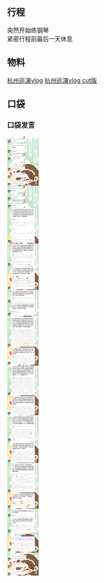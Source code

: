 ## 行程
突然开始练钢琴<br>
紧密行程前最后一天休息

## 物料
[杭州巡演vlog](https://www.bilibili.com/video/BV15b4y1h7SR)
[杭州巡演vlog cut版](https://weibo.com/5236952807/KDuzDeEcn?type=comment)
## 口袋
### 口袋发言
![口袋发言](./pocket48/imgs/messages1.jpeg)<br>